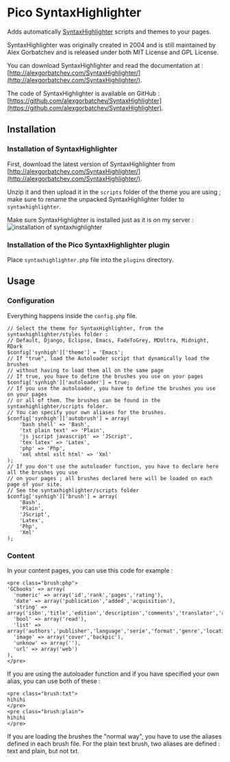Pico SyntaxHighlighter
======================

Adds automatically [SyntaxHighlighter](http://alexgorbatchev.com/SyntaxHighlighter/) scripts and themes to your pages.

SyntaxHighlighter was originally created in 2004 and is still maintained by Alex Gorbatchev and is released under both MIT License and GPL License.

You can download SyntaxHighlighter and read the documentation at : [http://alexgorbatchev.com/SyntaxHighlighter/](http://alexgorbatchev.com/SyntaxHighlighter/).

The code of SyntaxHighlighter is available on GitHub : [https://github.com/alexgorbatchev/SyntaxHighlighter](https://github.com/alexgorbatchev/SyntaxHighlighter).

## Installation

### Installation of SyntaxHighlighter

First, download the latest version of SyntaxHighlighter from [http://alexgorbatchev.com/SyntaxHighlighter/](http://alexgorbatchev.com/SyntaxHighlighter/).

Unzip it and then upload it in the `scripts` folder of the theme you are using ; make sure to rename the unpacked SyntaxHighlighter folder to `syntaxhighlighter`.

Make sure SyntaxHighlighter is installed just as it is on my server :
![installation of syntaxhighlighter](https://github.com/bricebou/pico_SyntaxHighlighter/blob/master/syntaxhighlighter_server.png)

### Installation of the Pico SyntaxHighlighter plugin

Place `syntaxhighlighter.php` file into the `plugins` directory.

## Usage

### Configuration

Everything happens inside the `config.php` file.

````
// Select the theme for SyntaxHighlighter, from the syntaxhighlighter/styles folder :
// Default, Django, Eclipse, Emacs, FadeToGrey, MDUltra, Midnight, RDark
$config['synhigh']['theme'] = 'Emacs';
// If "true", load the Autoloader script that dynamically load the brushes
// without having to load them all on the same page
// If true, you have to define the brushes you use on your pages
$config['synhigh']['autoloader'] = true;
// If you use the autoloader, you have to define the brushes you use on your pages
// or all of them. The brushes can be found in the syntaxhighlighter/scripts folder. 
// You can specify your own aliases for the brushes.
$config['synhigh']['autobrush'] = array(
	'bash shell' => 'Bash',
	'txt plain text' => 'Plain',
	'js jscript javascript' => 'JScript',
	'tex latex' => 'Latex',
	'php' => 'Php',
	'xml xhtml xslt html' => 'Xml'
);
// If you don't use the autoloader function, you have to declare here all the brushes you use
// on your pages ; all brushes declared here will be loaded on each page of your site.
// See the syntaxhighlighter/scripts folder
$config['synhigh']['brush'] = array(
	'Bash',
	'Plain',
	'JScript',
	'Latex',
	'Php',
	'Xml'
);
````

### Content

In your content pages, you can use this code for example :
````
<pre class="brush:php">
'GCbooks' => array(
  'numeric' => array('id','rank','pages','rating'),
  'date' => array('publication','added','acquisition'),
  'string' => array('isbn','title','edition','description','comments','translator','artist'),
  'bool' => array('read'),
  'list' => array('authors','publisher','language','serie','format','genre','location'),
  'image' => array('cover','backpic'),
  'unknow' => array(''),
  'url' => array('web')
),
</pre>
````

If you are using the autoloader function and if you have specified your own alias, you can use both of these :
````
<pre class="brush:txt">
hihihi
</pre>
<pre class="brush:plain">
hihihi
</pre>
````

If you are loading the brushes the "normal way", you have to use the aliases defined in each brush file. For the plain text brush, two aliases are defined : text and plain, but not txt.